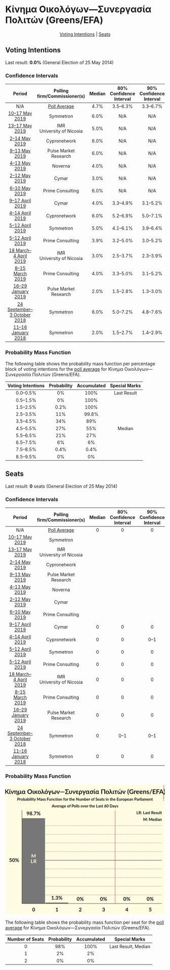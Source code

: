 # Κίνημα Οικολόγων—Συνεργασία Πολιτών (Greens/EFA)

<p align="center"><a href="#voting-intentions">Voting Intentions</a> | <a href="#seats">Seats</a></p>

## Voting Intentions

Last result: **0.0%** (General Election of 25 May 2014)

### Confidence Intervals

| Period     | Polling firm/Commissioner(s) | Median | 80% Confidence Interval | 90% Confidence Interval | 95% Confidence Interval | 99% Confidence Interval |
|:----------:|:----------------:|:-----------:|:-----------------------:|:-----------------------:|:-----------------------:|:-----------------------:|
| N/A | [Poll Average](average.html) | 4.7% | 3.5–6.3% | 3.3–6.7% | 3.1–6.9% | 2.7–7.5% |
| [10–17 May 2019](2019-05-17-Symmetron.html) | Symmetron | 6.0% | N/A | N/A | N/A | N/A |
| [13–17 May 2019](2019-05-17-IMR.html) | IMR <br> University of Nicosia | 5.0% | N/A | N/A | N/A | N/A |
| [2–14 May 2019](2019-05-14-Cypronetwork.html) | Cypronetwork | 6.0% | N/A | N/A | N/A | N/A |
| [9–13 May 2019](2019-05-13-PulseMarketResearch.html) | Pulse Market Research | 6.0% | N/A | N/A | N/A | N/A |
| [4–13 May 2019](2019-05-13-Noverna.html) | Noverna | 4.0% | N/A | N/A | N/A | N/A |
| [2–12 May 2019](2019-05-12-Cymar.html) | Cymar | 3.0% | N/A | N/A | N/A | N/A |
| [6–10 May 2019](2019-05-10-PrimeConsulting.html) | Prime Consulting | 6.0% | N/A | N/A | N/A | N/A |
| [9–17 April 2019](2019-04-17-Cymar.html) | Cymar | 4.0% | 3.3–4.9% | 3.1–5.2% | 2.9–5.4% | 2.6–5.9% |
| [4–14 April 2019](2019-04-14-Cypronetwork.html) | Cypronetwork | 6.0% | 5.2–6.9% | 5.0–7.1% | 4.9–7.4% | 4.5–7.8% |
| [5–12 April 2019](2019-04-12-Symmetron.html) | Symmetron | 5.0% | 4.1–6.1% | 3.9–6.4% | 3.7–6.7% | 3.3–7.3% |
| [5–12 April 2019](2019-04-12-PrimeConsulting.html) | Prime Consulting | 3.9% | 3.2–5.0% | 3.0–5.2% | 2.8–5.5% | 2.5–6.0% |
| [18 March–4 April 2019](2019-04-04-IMR.html) | IMR <br> University of Nicosia | 3.0% | 2.5–3.7% | 2.3–3.9% | 2.2–4.1% | 1.9–4.5% |
| [8–15 March 2019](2019-03-15-PrimeConsulting.html) | Prime Consulting | 4.0% | 3.3–5.0% | 3.1–5.2% | 2.9–5.5% | 2.6–6.0% |
| [16–29 January 2019](2019-01-29-PulseMarketResearch.html) | Pulse Market Research | 2.0% | 1.5–2.8% | 1.3–3.0% | 1.2–3.2% | 1.0–3.6% |
| [24 September–3 October 2018](2018-10-03-Symmetron.html) | Symmetron | 6.0% | 5.0–7.2% | 4.8–7.6% | 4.6–7.9% | 4.1–8.5% |
| [11–16 January 2018](2018-01-16-Symmetron.html) | Symmetron | 2.0% | 1.5–2.7% | 1.4–2.9% | 1.3–3.1% | 1.1–3.4% |

### Probability Mass Function

The following table shows the probability mass function per percentage block of voting intentions for the [poll average](average.html) for Κίνημα Οικολόγων—Συνεργασία Πολιτών (Greens/EFA).

| Voting Intentions | Probability | Accumulated | Special Marks |
|:-----------------:|:-----------:|:-----------:|:-------------:|
| 0.0–0.5% | 0% | 100% | Last Result |
| 0.5–1.5% | 0% | 100% |  |
| 1.5–2.5% | 0.2% | 100% |  |
| 2.5–3.5% | 11% | 99.8% |  |
| 3.5–4.5% | 34% | 89% |  |
| 4.5–5.5% | 27% | 55% | Median |
| 5.5–6.5% | 21% | 27% |  |
| 6.5–7.5% | 6% | 6% |  |
| 7.5–8.5% | 0.4% | 0.4% |  |
| 8.5–9.5% | 0% | 0% |  |


## Seats

Last result: **0** seats (General Election of 25 May 2014)

### Confidence Intervals

| Period     | Polling firm/Commissioner(s) | Median | 80% Confidence Interval | 90% Confidence Interval | 95% Confidence Interval | 99% Confidence Interval |
|:----------:|:----------------:|:------:|:-----------------------:|:-----------------------:|:-----------------------:|:-----------------------:|
| N/A | [Poll Average](average.html) | 0 | 0 | 0 | 0 | 0–1 |
| [10–17 May 2019](2019-05-17-Symmetron.html) | Symmetron |  |  |  |  |  |
| [13–17 May 2019](2019-05-17-IMR.html) | IMR <br> University of Nicosia |  |  |  |  |  |
| [2–14 May 2019](2019-05-14-Cypronetwork.html) | Cypronetwork |  |  |  |  |  |
| [9–13 May 2019](2019-05-13-PulseMarketResearch.html) | Pulse Market Research |  |  |  |  |  |
| [4–13 May 2019](2019-05-13-Noverna.html) | Noverna |  |  |  |  |  |
| [2–12 May 2019](2019-05-12-Cymar.html) | Cymar |  |  |  |  |  |
| [6–10 May 2019](2019-05-10-PrimeConsulting.html) | Prime Consulting |  |  |  |  |  |
| [9–17 April 2019](2019-04-17-Cymar.html) | Cymar | 0 | 0 | 0 | 0 | 0 |
| [4–14 April 2019](2019-04-14-Cypronetwork.html) | Cypronetwork | 0 | 0 | 0–1 | 0–1 | 0–1 |
| [5–12 April 2019](2019-04-12-Symmetron.html) | Symmetron | 0 | 0 | 0 | 0 | 0 |
| [5–12 April 2019](2019-04-12-PrimeConsulting.html) | Prime Consulting | 0 | 0 | 0 | 0 | 0 |
| [18 March–4 April 2019](2019-04-04-IMR.html) | IMR <br> University of Nicosia | 0 | 0 | 0 | 0 | 0 |
| [8–15 March 2019](2019-03-15-PrimeConsulting.html) | Prime Consulting | 0 | 0 | 0 | 0 | 0 |
| [16–29 January 2019](2019-01-29-PulseMarketResearch.html) | Pulse Market Research | 0 | 0 | 0 | 0 | 0 |
| [24 September–3 October 2018](2018-10-03-Symmetron.html) | Symmetron | 0 | 0–1 | 0–1 | 0–1 | 0–1 |
| [11–16 January 2018](2018-01-16-Symmetron.html) | Symmetron | 0 | 0 | 0 | 0 | 0 |

### Probability Mass Function

![Graph with seats probability mass function not yet produced](average-seats-pmf-κίνημαοικολόγων—συνεργασίαπολιτώνgreensefa.png "Seats Probability Mass Function")

The following table shows the probability mass function per seat for the [poll average](average.html) for Κίνημα Οικολόγων—Συνεργασία Πολιτών (Greens/EFA).

| Number of Seats | Probability | Accumulated | Special Marks |
|:---------------:|:-----------:|:-----------:|:-------------:|
| 0 | 98% | 100% | Last Result, Median |
| 1 | 2% | 2% |  |
| 2 | 0% | 0% |  |


